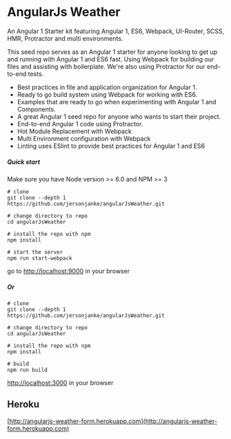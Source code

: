 AngularJs Weather
=============================

An Angular 1 Starter kit featuring Angular 1, ES6, Webpack, UI-Router, SCSS, HMR, Protractor and multi environments.

This seed repo serves as an Angular 1 starter for anyone looking to get up and running with Angular 1 and ES6 fast. Using Webpack for building our files and assisting with boilerplate. We're also using Protractor for our end-to-end tests.

- Best practices in file and application organization for Angular 1.
- Ready to go build system using Webpack for working with ES6.
- Examples that are ready to go when experimenting with Angular 1 and Components.
- A great Angular 1 seed repo for anyone who wants to start their project.
- End-to-end Angular 1 code using Protractor.
- Hot Module Replacement with Webpack
- Multi Environment configuration with Webpack
- Linting uses ESlint to provide best practices for Angular 1 and ES6

##### Quick start

Make sure you have Node version >= 6.0 and NPM >= 3

```
# clone
git clone --depth 1 https://github.com/jersonjanke/angularJsWeather.git

# change directory to repo
cd angularJsWeather

# install the repo with npm
npm install

# start the server
npm run start-webpack

```

go to [http://localhost:9000](http://localhost:9000) in your browser

##### Or

```
# clone
git clone --depth 1 https://github.com/jersonjanke/angularJsWeather.git

# change directory to repo
cd angularJsWeather

# install the repo with npm
npm install

# build
npm run build
```

[http://localhost:3000](http://localhost:3000) in your browser

## Heroku

[http://angularjs-weather-form.herokuapp.com](http://angularjs-weather-form.herokuapp.com)

